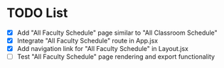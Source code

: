 # TODO List

- [x] Add "All Faculty Schedule" page similar to "All Classroom Schedule"
- [x] Integrate "All Faculty Schedule" route in App.jsx
- [x] Add navigation link for "All Faculty Schedule" in Layout.jsx
- [ ] Test "All Faculty Schedule" page rendering and export functionality
